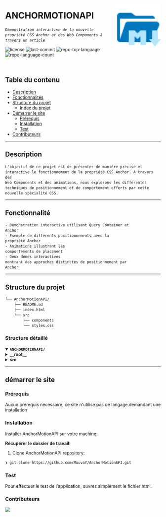 <div align="left" style="position: relative;">
<img src="https://raw.githubusercontent.com/PKief/vscode-material-icon-theme/ec559a9f6bfd399b82bb44393651661b08aaf7ba/icons/folder-markdown-open.svg" align="right" width="30%" style="margin: -20px 0 0 20px;">
<h1>ANCHORMOTIONAPI</h1>
<p align="left">
	<em><code>Démonstration interactive de la nouvelle propriété CSS Anchor et des Web Components à travers un article</code></em>
</p>
<p align="left">
	<img src="https://img.shields.io/github/license/MuuvaY/AnchorMotionAPI?style=default&logo=opensourceinitiative&logoColor=white&color=0080ff" alt="license">
	<img src="https://img.shields.io/github/last-commit/MuuvaY/AnchorMotionAPI?style=default&logo=git&logoColor=white&color=0080ff" alt="last-commit">
	<img src="https://img.shields.io/github/languages/top/MuuvaY/AnchorMotionAPI?style=default&color=0080ff" alt="repo-top-language">
	<img src="https://img.shields.io/github/languages/count/MuuvaY/AnchorMotionAPI?style=default&color=0080ff" alt="repo-language-count">
</p>
<p align="left"><!-- default option, no dependency badges. -->
</p>
<p align="left">
	<!-- default option, no dependency badges. -->
</p>
</div>
<br clear="right">

## Table du contenu
- [ Description](#description)
- [ Fonctionnalités](#fonctionnalités)
- [ Structure du projet](#structure-du-projet)
  - [ Index du projet](#structure-détaillé)
- [ Démarrer le site](#démarrer-le-site)
  - [ Prérequis](#prérequis)
  - [ Installation](#installation)
  - [ Test](#test)
- [ Contributeurs](#contributeurs)


---

## Description

<code>L'objectif de ce projet est de présenter de manière précise et interactive le fonctionnement de la propriété CSS Anchor. À travers des Web Components et des animations, nous explorons les différentes techniques de positionnement et de comportement offerts par cette nouvelle spécialité CSS.</code>

---

## Fonctionnalité

<code>- Démonstration interactive utilisant Query Container et Anchor</code><br>
<code>- Exemple de différents positionnements avec la propriété Anchor</code><br>
<code>- Animations illustrant les comportements de placement</code><br>
<code>- Deux démos interactives montrant des approches distinctes de positionnement par Anchor</code>

---

## Structure du projet

```sh
└── AnchorMotionAPI/
    ├── README.md
    ├── index.html
    └── src
        ├── components
        └── styles.css
```


### Structure détaillé
<details open>
	<summary><b><code>ANCHORMOTIONAPI/</code></b></summary>
	<details> <!-- __root__ Submodule -->
		<summary><b>__root__</b></summary>
		<blockquote>
			<table>
			<tr>
				<td><b><a href='https://github.com/MuuvaY/AnchorMotionAPI/blob/master/index.html'>index.html</a></b></td>
				<td><code>Page d'accueil</code></td>
			</tr>
			</table>
		</blockquote>
	</details>
	<details> <!-- src Submodule -->
		<summary><b>src</b></summary>
		<blockquote>
			<table>
			<tr>
				<td><b><a href='https://github.com/MuuvaY/AnchorMotionAPI/blob/master/src/styles.css'>styles.css</a></b></td>
				<td><code>Page css du site</code></td>
			</tr>
			</table>
			<details>
				<summary><b>components</b></summary>
				<blockquote>
					<table>
					<tr>
						<td><b><a href='https://github.com/MuuvaY/AnchorMotionAPI/blob/master/src/components/compatibility-section.js'>compatibility-section.js</a></b></td>
						<td><code>Petit web component pour réduire du code dans la section compatibility</code></td>
					</tr>
					<tr>
						<td><b><a href='https://github.com/MuuvaY/AnchorMotionAPI/blob/master/src/components/anchor-code.js'>anchor-code.js</a></b></td>
						<td><code>Web component utilisé pour mettre à jour du code dynamiquement</code></td>
					</tr>
					<tr>
						<td><b><a href='https://github.com/MuuvaY/AnchorMotionAPI/blob/master/src/components/anchor.js'>anchor.js</a></b></td>
						<td><code>Code qui va positionner les éléments de la deuxième démo</code></td>
					</tr>
					<tr>
						<td><b><a href='https://github.com/MuuvaY/AnchorMotionAPI/blob/master/src/components/show-code.js'>show-code.js</a></b></td>
						<td><code>Code utilisé pour les bouts de certains éléments de l'article</code></td>
					</tr>
					<tr>
						<td><b><a href='https://github.com/MuuvaY/AnchorMotionAPI/blob/master/src/components/anchor-btn.js'>anchor-btn.js</a></b></td>
						<td><code>Code utilisé pour les boutons qui vont avoir un impact sur les positions d'un élément</code></td>
					</tr>
					<tr>
						<td><b><a href='https://github.com/MuuvaY/AnchorMotionAPI/blob/master/src/components/anchor-exemple.js'>anchor-exemple.js</a></b></td>
						<td><code>Première demo utilisant un autre fonctionnement</code></td>
					</tr>
					</table>
				</blockquote>
			</details>
		</blockquote>
	</details>
</details>

---
## démarrer le site

### Prérequis

Aucun prérequis nécessaire, ce site n'utilise pas de langage demandant une installation


### Installation

Installer AnchorMotionAPI sur votre machine:

**Récupérer le dossier de travail:**

1. Clone AnchorMotionAPI repository:
```sh
❯ git clone https://github.com/MuuvaY/AnchorMotionAPI.git
```


### Test

Pour effectuer le test de l'application, ouvrez simplement le fichier html.

### Contributeurs

<p align="left">
   <a href="https://github.com{/MuuvaY/AnchorMotionAPI/}graphs/contributors">
      <img src="https://contrib.rocks/image?repo=MuuvaY/AnchorMotionAPI">
   </a>
</p>
